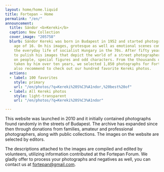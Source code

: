 ```yaml
---
layout: home/home.liquid
title: Fortepan — Home
permalink: "/en/"
announcement:
  title: Sándor <b>Kereki</b>
  caption: New Collection
  cover_image: "205758"
  blurb: Sándor Kereki was born in Budapest in 1952 and started photographing at the
    age of 16. On his images, grotesque as well as emotional scenes come to life from
    the everyday life of socialist Hungary in the 70s. After fifty years he decided
    to pulish his images that depict the world of a street photographer focusing primarily
    on people, special figures and odd characters. From the thousands of negatives
    taken by him over ten years, we selected 1,850 photographs for Fortepan and we
    also recommend to check out our hundred favorite Kereki photos.
  actions:
  - label: 100 favorites
    style: primary
    url: "/en/photos/?q=Kereki%20S%C3%A1ndor,%20best%20of"
  - label: All Kereki photos
    style: light-transparent
    url: "/en/photos/?q=Kereki%20S%C3%A1ndor"

---
```

This website was launched in 2010 and it initially contained photographs found randomly in the streets of Budapest. The archive has expanded since then through donations from families, amateur and professional photographers, along with public collections. The images on the website are selected by editors.

The descriptions attached to the images are compiled and edited by volunteers, utilizing information contributed at the Fortepan Forum. We gladly offer to process your photographs and negatives as well, you can contact us at [fortepan@gmail.com](mailto:fortepan@gmail.com).